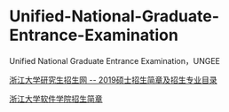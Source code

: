 # Unified-National-Graduate-Entrance-Examination
Unified National Graduate Entrance Examination，UNGEE


[浙江大学研究生招生网 -- 2019硕士招生简章及招生专业目录](http://grs.zju.edu.cn/yjszs/redir.php?catalog_id=130678&object_id=145597)

[浙江大学软件学院招生简章](http://www.cst.zju.edu.cn/index.php?c=Index&a=tlist&catid=15)

